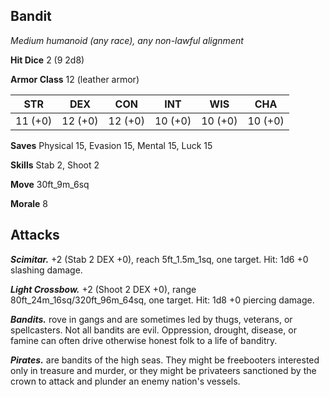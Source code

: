 ## Bandit

*Medium humanoid (any race), any non-lawful alignment*

**Hit Dice** 2 (9 2d8)

**Armor Class** 12 (leather armor)

| STR     | DEX     | CON     | INT     | WIS     | CHA     |
|---------|---------|---------|---------|---------|---------|
| 11 (+0) | 12 (+0) | 12 (+0) | 10 (+0) | 10 (+0) | 10 (+0) |

**Saves** Physical 15, Evasion 15, Mental 15, Luck 15

**Skills** Stab 2, Shoot 2

**Move** 30ft_9m_6sq

**Morale** 8

## Attacks

***Scimitar.*** +2 (Stab 2 DEX +0), reach 5ft_1.5m_1sq, one target. Hit: 1d6 +0 slashing damage.

***Light Crossbow.*** +2 (Shoot 2 DEX +0), range 80ft_24m_16sq/320ft_96m_64sq, one target. Hit: 1d8 +0 piercing damage.

***Bandits.*** rove in gangs and are sometimes led by thugs, veterans, or spellcasters. Not all bandits are evil. Oppression, drought, disease, or famine can often drive otherwise honest folk to a life of banditry.

***Pirates.*** are bandits of the high seas. They might be freebooters interested only in treasure and murder, or they might be privateers sanctioned by the crown to attack and plunder an enemy nation's vessels.

